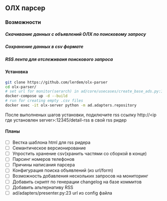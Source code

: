 ## ОЛХ парсер
### Возможности
##### Скачивание данных с объявлений ОЛХ по поисковому запросу
##### Сохранение данных в csv формате
##### RSS лента для отслеживаия поискового запроса

#### Установка
```bash
git clone https://github.com/lerdem/olx-parser
cd olx-parser/
# set url for monitor(serarch) in ad/core/usecases/create_base_ads.py:12
docker-compose up -d --build
# run for creating empty .csv files
docker exec -it olx-server python -m ad.adapters.repository
```
После выполненых шагов установки, подключите rss ссылку http://<ip где установлен server>:12345/detail-rss в свой rss ридер


#### Планы
- [ ] Вестка шаблона html для rss ридера
- [ ] Семантическое версионирование
- [ ] Упростить хранение csv(хранить частями со сборкой в конце)
- [ ] Парсинг номеров телефонов
- [ ] Причины написания парсера
- [ ] Конфигурация поиска объявлений (из url/form)
- [ ] Возможность добавления нескольких запросов на мониторинг
- [ ] Добавить скрипт по генерации changelog на базе коммитов
- [ ] Добавить альтернативу RSS
- [ ] ad/adapters/presenter.py:23 url из config файла
